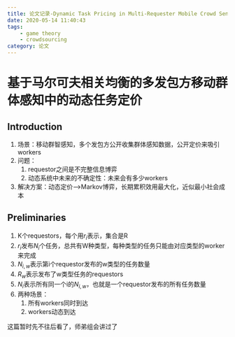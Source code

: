 ```yaml
---
title: 论文记录-Dynamic Task Pricing in Multi-Requester Mobile Crowd Sensing with Markov Correlated Equilibrium
date: 2020-05-14 11:40:43
tags: 
	- game theory
	- crowdsourcing
category: 论文
---
```


# 基于马尔可夫相关均衡的多发包方移动群体感知中的动态任务定价

<!--more-->

## Introduction

1. 场景：移动群智感知，多个发包方公开收集群体感知数据，公开定价来吸引workers
2. 问题：
   1. requestor之间是不完整信息博弈
   2. 动态系统中未来的不确定性：未来会有多少workers
3. 解决方案：动态定价—>Markov博弈，长期累积效用最大化，近似最小社会成本

## Preliminaries

1. K个requestors，每个用$r_i$表示，集合是R
2. $r_i$发布$N_i$个任务，总共有W种类型，每种类型的任务只能由对应类型的worker来完成
3. $N_{i,w}$表示第i个requestor发布的w类型的任务数量
4. $R_w$表示发布了w类型任务的requestors
5. $N_i$表示所有同一个i的$N_{i,w}$，也就是一个requestor发布的所有任务数量
6. 两种场景：
   1. 所有workers同时到达
   2. workers动态到达



这篇暂时先不往后看了，师弟组会讲过了